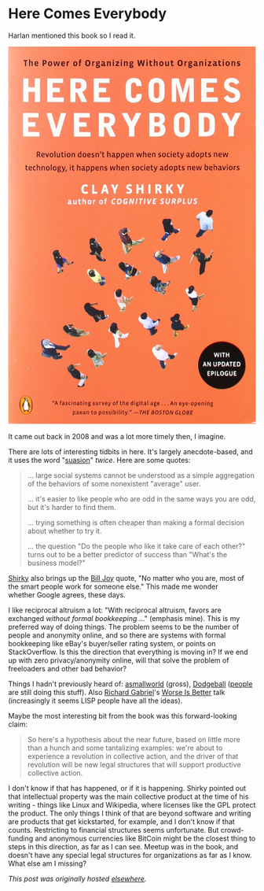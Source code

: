 # Here Comes Everybody



Harlan mentioned this book so I read it.

<a href="http://www.amazon.com/Here-Comes-Everybody-Organizing-Organizations/dp/0143114948"><img class="aligncenter size-medium wp-image-893" src="herecomeseverybody.jpg" alt="herecomeseverybody"></a>

It came out back in 2008 and was a lot more timely then, I imagine.

There are lots of interesting tidbits in here. It's largely anecdote-based, and it uses the word "<a href="http://dictionary.reference.com/browse/suasion">suasion</a>" <em>twice</em>. Here are some quotes:

<blockquote>... large social systems cannot be understood as a simple aggregation of the behaviors of some nonexistent "average" user.

... it's easier to like people who are odd in the same ways you are odd, but it's harder to find them.

... trying something is often cheaper than making a formal decision about whether to try it.

... the question "Do the people who like it take care of each other?" turns out to be a better predictor of success than "What's the business model?"</blockquote>
<a href="http://en.wikipedia.org/wiki/Clay_Shirky">Shirky</a> also brings up the <a href="http://en.wikipedia.org/wiki/Bill_Joy">Bill Joy</a> quote, "No matter who you are, most of the smart people work for someone else." This made me wonder whether Google agrees, these days.

I like reciprocal altruism a lot: "With reciprocal altruism, favors are exchanged <em>without formal bookkeeping</em> ..." (emphasis mine). This is my preferred way of doing things. The problem seems to be the number of people and anonymity online, and so there are systems with formal bookkeeping like eBay's buyer/seller rating system, or points on StackOverflow. Is this the direction that everything is moving in? If we end up with zero privacy/anonymity online, will that solve the problem of freeloaders and other bad behavior?

Things I hadn't previously heard of: <a href="https://www.asmallworld.com/">asmallworld</a> (gross), <a href="http://en.wikipedia.org/wiki/Dodgeball_(service)">Dodgeball</a> (<a href="http://www.socialradar.com/">people</a> are still doing this stuff). Also <a href="http://en.wikipedia.org/wiki/Richard_P._Gabriel">Richard Gabriel</a>'s <a href="http://www.dreamsongs.com/WIB.html">Worse Is Better</a> talk (increasingly it seems LISP people have all the ideas).

Maybe the most interesting bit from the book was this forward-looking claim:
<blockquote id="question">So here's a hypothesis about the near future, based on little more than a hunch and some tantalizing examples: we're about to experience a revolution in collective action, and the driver of that revolution will be new legal structures that will support productive collective action.</blockquote>
I don't know if that has happened, or if it is happening. Shirky pointed out that intellectual property was the main collective product at the time of his writing - things like Linux and Wikipedia, where licenses like the GPL protect the product. The only things I think of that are beyond software and writing are products that get kickstarted, for example, and I don't know if that counts. Restricting to financial structures seems unfortunate. But crowd-funding and anonymous currencies like BitCoin might be the closest thing to steps in this direction, as far as I can see. Meetup was in the book, and doesn't have any special legal structures for organizations as far as I know. What else am I missing?



*This post was originally hosted [elsewhere](https://planspacedotorg.wordpress.com/2014/06/08/here-comes-everybody/).*
